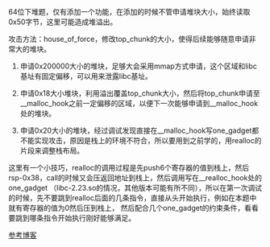 64位下堆题，仅有添加一个功能，在添加的时候不管申请堆块大小，始终读取0x50字节，这里可能造成堆溢出。

攻击方法：house_of_force，修改top_chunk的大小，使得后续能够随意申请非常大的堆块。

1. 申请0x200000大小的堆块，足够大会采用mmap方式申请，这个区域和libc基址有固定偏移，可以用来泄露libc基址。

2. 申请0x18大小堆块，利用溢出覆盖top_chunk大小，然后将top_chunk申请至__malloc_hook之前一定偏移的区域，以便下一次能够申请到__malloc_hook处的堆块。

3. 申请0x20大小的堆块，经过调试发现直接在__malloc_hook写one_gadget都不能实现攻击，原因是栈上的环境不符合，所以要用到之前学的，用realloc的片段来调整栈布局。

这里有一个小技巧，realloc的调用过程是先push6个寄存器的值到栈上，然后rsp-0x38，call的时候又会压返回地址到栈上，然后调用写在__realloc_hook处的one_gadget
（libc-2.23.so的情况，其他版本可能有所不同），所以在第一次调试的时候，先不要跳到realloc后面的几条指令，直接从头开始执行，例如在本题中就有寄存器的值为0然后压到栈上，
然后配合几个one_gadget的约束条件，看看要跳到哪条指令开始执行刚好能够满足。

[参考博客](https://blog.csdn.net/weixin_44145820/article/details/105522043)
